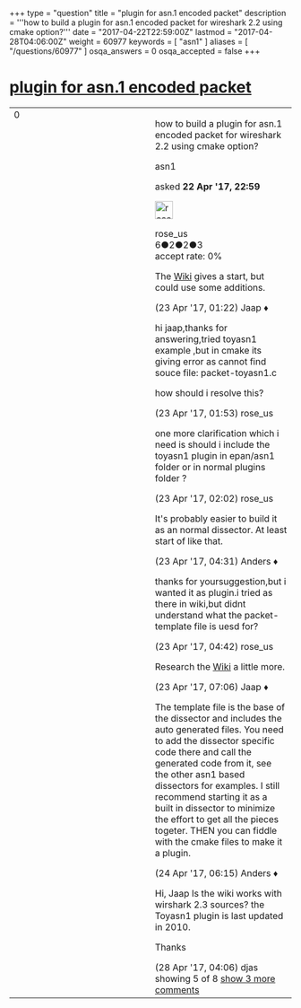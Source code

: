 +++
type = "question"
title = "plugin for asn.1 encoded packet"
description = '''how to build a plugin for asn.1 encoded packet for wireshark 2.2 using cmake option?'''
date = "2017-04-22T22:59:00Z"
lastmod = "2017-04-28T04:06:00Z"
weight = 60977
keywords = [ "asn1" ]
aliases = [ "/questions/60977" ]
osqa_answers = 0
osqa_accepted = false
+++

<div class="headNormal">

# [plugin for asn.1 encoded packet](/questions/60977/plugin-for-asn1-encoded-packet)

</div>

<div id="main-body">

<div id="askform">

<table id="question-table" style="width:100%;"><colgroup><col style="width: 50%" /><col style="width: 50%" /></colgroup><tbody><tr class="odd"><td style="width: 30px; vertical-align: top"><div class="vote-buttons"><span id="post-60977-upvote" class="ajax-command post-vote up" rel="nofollow" title="I like this post (click again to cancel)"> </span><div id="post-60977-score" class="post-score" title="current number of votes">0</div><span id="post-60977-downvote" class="ajax-command post-vote down" rel="nofollow" title="I dont like this post (click again to cancel)"> </span> <span id="favorite-mark" class="ajax-command favorite-mark" rel="nofollow" title="mark/unmark this question as favorite (click again to cancel)"> </span><div id="favorite-count" class="favorite-count"></div></div></td><td><div id="item-right"><div class="question-body"><p>how to build a plugin for asn.1 encoded packet for wireshark 2.2 using cmake option?</p></div><div id="question-tags" class="tags-container tags"><span class="post-tag tag-link-asn1" rel="tag" title="see questions tagged &#39;asn1&#39;">asn1</span></div><div id="question-controls" class="post-controls"></div><div class="post-update-info-container"><div class="post-update-info post-update-info-user"><p>asked <strong>22 Apr '17, 22:59</strong></p><img src="https://secure.gravatar.com/avatar/ac2e596b118c8fe00a8ffab91d2f650f?s=32&amp;d=identicon&amp;r=g" class="gravatar" width="32" height="32" alt="rose_us&#39;s gravatar image" /><p><span>rose_us</span><br />
<span class="score" title="6 reputation points">6</span><span title="2 badges"><span class="badge1">●</span><span class="badgecount">2</span></span><span title="2 badges"><span class="silver">●</span><span class="badgecount">2</span></span><span title="3 badges"><span class="bronze">●</span><span class="badgecount">3</span></span><br />
<span class="accept_rate" title="Rate of the user&#39;s accepted answers">accept rate:</span> <span title="rose_us has no accepted answers">0%</span></p></div></div><div id="comments-container-60977" class="comments-container"><span id="60980"></span><div id="comment-60980" class="comment"><div id="post-60980-score" class="comment-score"></div><div class="comment-text"><p>The <a href="https://wiki.wireshark.org/ASN1_plugin">Wiki</a> gives a start, but could use some additions.</p></div><div id="comment-60980-info" class="comment-info"><span class="comment-age">(23 Apr '17, 01:22)</span> <span class="comment-user userinfo">Jaap ♦</span></div></div><span id="60981"></span><div id="comment-60981" class="comment"><div id="post-60981-score" class="comment-score"></div><div class="comment-text"><p>hi jaap,thanks for answering,tried toyasn1 example ,but in cmake its giving error as cannot find souce file: packet-toyasn1.c</p><p>how should i resolve this?</p></div><div id="comment-60981-info" class="comment-info"><span class="comment-age">(23 Apr '17, 01:53)</span> <span class="comment-user userinfo">rose_us</span></div></div><span id="60982"></span><div id="comment-60982" class="comment"><div id="post-60982-score" class="comment-score"></div><div class="comment-text"><p>one more clarification which i need is should i include the toyasn1 plugin in epan/asn1 folder or in normal plugins folder ?</p></div><div id="comment-60982-info" class="comment-info"><span class="comment-age">(23 Apr '17, 02:02)</span> <span class="comment-user userinfo">rose_us</span></div></div><span id="60983"></span><div id="comment-60983" class="comment"><div id="post-60983-score" class="comment-score"></div><div class="comment-text"><p>It's probably easier to build it as an normal dissector. At least start of like that.</p></div><div id="comment-60983-info" class="comment-info"><span class="comment-age">(23 Apr '17, 04:31)</span> <span class="comment-user userinfo">Anders ♦</span></div></div><span id="60984"></span><div id="comment-60984" class="comment"><div id="post-60984-score" class="comment-score"></div><div class="comment-text"><p>thanks for yoursuggestion,but i wanted it as plugin.i tried as there in wiki,but didnt understand what the packet-template file is uesd for?</p></div><div id="comment-60984-info" class="comment-info"><span class="comment-age">(23 Apr '17, 04:42)</span> <span class="comment-user userinfo">rose_us</span></div></div><span id="60986"></span><div id="comment-60986" class="comment not_top_scorer"><div id="post-60986-score" class="comment-score"></div><div class="comment-text"><p>Research the <a href="https://wiki.wireshark.org/Asn2wrs">Wiki</a> a little more.</p></div><div id="comment-60986-info" class="comment-info"><span class="comment-age">(23 Apr '17, 07:06)</span> <span class="comment-user userinfo">Jaap ♦</span></div></div><span id="61006"></span><div id="comment-61006" class="comment not_top_scorer"><div id="post-61006-score" class="comment-score"></div><div class="comment-text"><p>The template file is the base of the dissector and includes the auto generated files. You need to add the dissector specific code there and call the generated code from it, see the other asn1 based dissectors for examples. I still recommend starting it as a built in dissector to minimize the effort to get all the pieces togeter. THEN you can fiddle with the cmake files to make it a plugin.</p></div><div id="comment-61006-info" class="comment-info"><span class="comment-age">(24 Apr '17, 06:15)</span> <span class="comment-user userinfo">Anders ♦</span></div></div><span id="61098"></span><div id="comment-61098" class="comment not_top_scorer"><div id="post-61098-score" class="comment-score"></div><div class="comment-text"><p>Hi, Jaap Is the wiki works with wirshark 2.3 sources? the Toyasn1 plugin is last updated in 2010.</p><p>Thanks</p></div><div id="comment-61098-info" class="comment-info"><span class="comment-age">(28 Apr '17, 04:06)</span> <span class="comment-user userinfo">djas</span></div></div></div><div id="comment-tools-60977" class="comment-tools"><span class="comments-showing"> showing 5 of 8 </span> <a href="#" class="show-all-comments-link">show 3 more comments</a></div><div class="clear"></div><div id="comment-60977-form-container" class="comment-form-container"></div><div class="clear"></div></div></td></tr></tbody></table>

</div>

</div>

